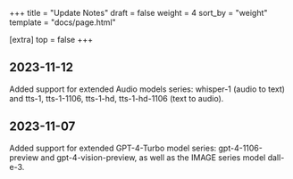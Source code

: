+++
title = "Update Notes"
draft = false
weight = 4
sort_by = "weight"
template = "docs/page.html"

[extra]
top = false
+++

## 2023-11-12

Added support for extended Audio models series: whisper-1 (audio to text) and tts-1, tts-1-1106, tts-1-hd, tts-1-hd-1106 (text to audio).

## 2023-11-07

Added support for extended GPT-4-Turbo model series: gpt-4-1106-preview and gpt-4-vision-preview, as well as the IMAGE series model dall-e-3.
